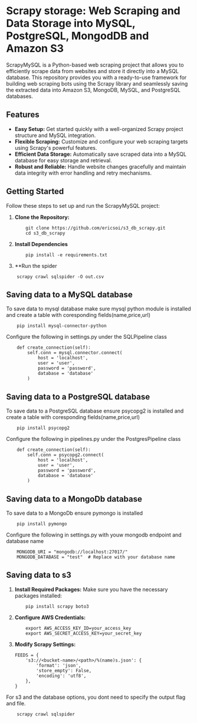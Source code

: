 # **Scrapy storage: Web Scraping and Data Storage into MySQL, PostgreSQL, MongodDB and Amazon S3**

ScrapyMySQL is a Python-based web scraping project that allows you to efficiently scrape data from websites and store it directly into a MySQL database. This repository provides you with a ready-to-use framework for building web scraping bots using the Scrapy library and seamlessly saving the extracted data into Amazon S3, MongoDB, MySQL, and PostgreSQL databases.

## Features
- **Easy Setup:** Get started quickly with a well-organized Scrapy project structure and MySQL integration.
- **Flexible Scraping:** Customize and configure your web scraping targets using Scrapy's powerful features.
- **Efficient Data Storage:** Automatically save scraped data into a MySQL database for easy storage and retrieval.
- **Robust and Reliable:** Handle website changes gracefully and maintain data integrity with error handling and retry mechanisms.

## Getting Started
Follow these steps to set up and run the ScrapyMySQL project:

1. **Clone the Repository:**
    ```
        git clone https://github.com/ericsoi/s3_db_scrapy.git
        cd s3_db_scrapy
    ```
2. **Install Dependencies**
    ```
        pip install -e requirements.txt
    ```

3. **Run the spider
```
    scrapy crawl sqlspider -O out.csv
```
## Saving data to a MySQL database
To save data to mysql database make sure mysql python module is installed and create a table with coresponding fields(name,price,url)
```
    pip install mysql-connector-python
```

Configure the following in settings.py under the SQLPipeline class 
```
    def create_connection(self):
        self.conn = mysql.connector.connect(
            host = 'localhost',
            user = 'user',
            password = 'password',
            database = 'database'
        )
```


## Saving data to a PostgreSQL database

To save data to a PostgreSQL database ensure psycopg2 is installed and create a table with coresponding fields(name,price,url)
```
    pip install psycopg2
```
Configure the following in pipelines.py under the PostgresPipeline class 
```
    def create_connection(self):
        self.conn = psycopg2.connect(
            host = 'localhost',
            user = 'user',
            password = 'password',
            database = 'database'
        )
```

## Saving data to a MongoDb database

To save data to a MongoDb ensure pymongo is installed
```
    pip install pymongo
```
Configure the following in settings.py with youw mongodb endpoint and database name
```
    MONGODB_URI = "mongodb://localhost:27017/"
    MONGODB_DATABASE = "test"  # Replace with your database name
```


## Saving data to s3
1. **Install Required Packages:**
    Make sure you have the necessary packages installed:
    ```
        pip install scrapy boto3

    ```
2. **Configure AWS Credentials:**
    ```
        export AWS_ACCESS_KEY_ID=your_access_key
        export AWS_SECRET_ACCESS_KEY=your_secret_key
    ```
3. **Modify Scrapy Settings:**
    ```
    FEEDS = {
        's3://<bucket-name>/<path>/%(name)s.json': {
            'format': 'json',
            'store_empty': False,
            'encoding': 'utf8',
        },
    }

    ```

For s3 and the database options, you dont need to specify the output flag and file. 

```
    scrapy crawl sqlspider
```